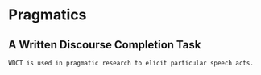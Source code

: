 # Pragmatics

## A Written Discourse Completion Task

    WDCT is used in pragmatic research to elicit particular speech acts.
